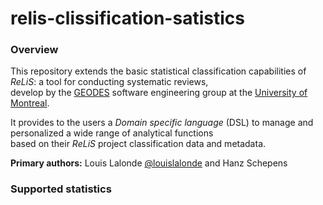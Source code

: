 # relis-clissification-satistics

### Overview

This repository extends the basic statistical classification capabilities of *ReLiS*: a tool for conducting systematic reviews,  
develop by the [GEODES](https://geodes.iro.umontreal.ca/) software engineering group at the [University of Montreal](https://www.umontreal.ca/en/).

It provides to the users a *Domain specific language* (DSL) to manage and personalized a wide range of analytical functions  
based on their *ReLiS* project classification data and metadata.

**Primary authors:** Louis Lalonde [@louislalonde](https://github.com/LouisLalonde) and Hanz Schepens

### Supported statistics


